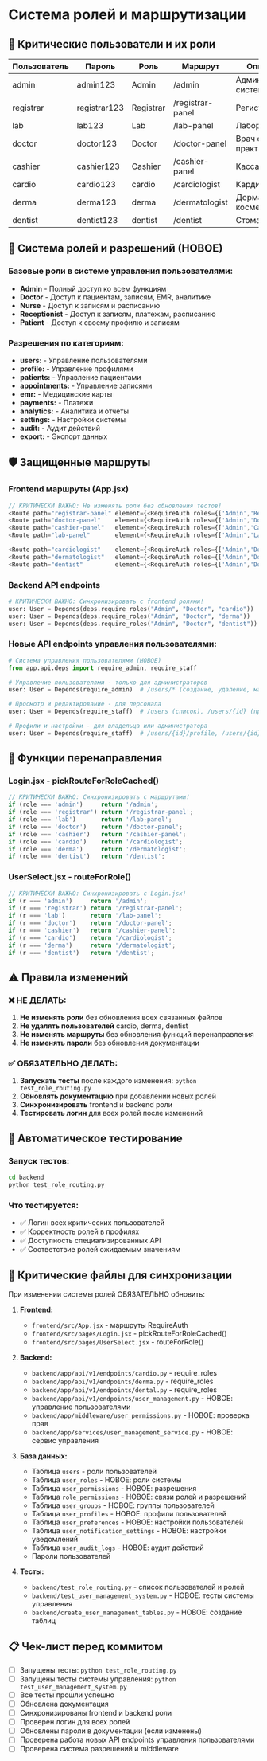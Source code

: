 # Система ролей и маршрутизации

## 🎯 Критические пользователи и их роли

| Пользователь | Пароль | Роль | Маршрут | Описание |
|-------------|--------|------|---------|----------|
| admin | admin123 | Admin | /admin | Администратор системы |
| registrar | registrar123 | Registrar | /registrar-panel | Регистратура |
| lab | lab123 | Lab | /lab-panel | Лаборатория |
| doctor | doctor123 | Doctor | /doctor-panel | Врач общей практики |
| cashier | cashier123 | Cashier | /cashier-panel | Касса |
| cardio | cardio123 | cardio | /cardiologist | Кардиолог |
| derma | derma123 | derma | /dermatologist | Дерматолог-косметолог |
| dentist | dentist123 | dentist | /dentist | Стоматолог |

## 🔐 Система ролей и разрешений (НОВОЕ)

### Базовые роли в системе управления пользователями:
- **Admin** - Полный доступ ко всем функциям
- **Doctor** - Доступ к пациентам, записям, EMR, аналитике
- **Nurse** - Доступ к записям и расписанию
- **Receptionist** - Доступ к записям, платежам, расписанию
- **Patient** - Доступ к своему профилю и записям

### Разрешения по категориям:
- **users:** - Управление пользователями
- **profile:** - Управление профилями
- **patients:** - Управление пациентами
- **appointments:** - Управление записями
- **emr:** - Медицинские карты
- **payments:** - Платежи
- **analytics:** - Аналитика и отчеты
- **settings:** - Настройки системы
- **audit:** - Аудит действий
- **export:** - Экспорт данных

## 🛡️ Защищенные маршруты

### Frontend маршруты (App.jsx)
```javascript
// КРИТИЧЕСКИ ВАЖНО: Не изменять роли без обновления тестов!
<Route path="registrar-panel" element={<RequireAuth roles={['Admin','Registrar']}><RegistrarPanel /></RequireAuth>} />
<Route path="doctor-panel"    element={<RequireAuth roles={['Admin','Doctor']}><DoctorPanel /></RequireAuth>} />
<Route path="cashier-panel"   element={<RequireAuth roles={['Admin','Cashier']}><CashierPanel /></RequireAuth>} />
<Route path="lab-panel"       element={<RequireAuth roles={['Admin','Lab']}><LabPanel /></RequireAuth>} />

<Route path="cardiologist"    element={<RequireAuth roles={['Admin','Doctor','cardio']}><CardiologistPanel /></RequireAuth>} />
<Route path="dermatologist"   element={<RequireAuth roles={['Admin','Doctor','derma']}><DermatologistPanel /></RequireAuth>} />
<Route path="dentist"         element={<RequireAuth roles={['Admin','Doctor','dentist']}><DentistPanel /></RequireAuth>} />
```

### Backend API endpoints
```python
# КРИТИЧЕСКИ ВАЖНО: Синхронизировать с frontend ролями!
user: User = Depends(deps.require_roles("Admin", "Doctor", "cardio"))  # Cardio API
user: User = Depends(deps.require_roles("Admin", "Doctor", "derma"))   # Derma API  
user: User = Depends(deps.require_roles("Admin", "Doctor", "dentist")) # Dental API
```

### Новые API endpoints управления пользователями:
```python
# Система управления пользователями (НОВОЕ)
from app.api.deps import require_admin, require_staff

# Управление пользователями - только для администраторов
user: User = Depends(require_admin)  # /users/* (создание, удаление, массовые действия)

# Просмотр и редактирование - для персонала
user: User = Depends(require_staff)  # /users (список), /users/{id} (просмотр)

# Профили и настройки - для владельца или администратора
user: User = Depends(require_staff)  # /users/{id}/profile, /users/{id}/preferences
```

## 🔄 Функции перенаправления

### Login.jsx - pickRouteForRoleCached()
```javascript
// КРИТИЧЕСКИ ВАЖНО: Синхронизировать с маршрутами!
if (role === 'admin')     return '/admin';
if (role === 'registrar') return '/registrar-panel';
if (role === 'lab')       return '/lab-panel';
if (role === 'doctor')    return '/doctor-panel';
if (role === 'cashier')   return '/cashier-panel';
if (role === 'cardio')    return '/cardiologist';
if (role === 'derma')     return '/dermatologist';
if (role === 'dentist')   return '/dentist';
```

### UserSelect.jsx - routeForRole()
```javascript
// КРИТИЧЕСКИ ВАЖНО: Синхронизировать с Login.jsx!
if (r === 'admin')     return '/admin';
if (r === 'registrar') return '/registrar-panel';
if (r === 'lab')       return '/lab-panel';
if (r === 'doctor')    return '/doctor-panel';
if (r === 'cashier')   return '/cashier-panel';
if (r === 'cardio')    return '/cardiologist';
if (r === 'derma')     return '/dermatologist';
if (r === 'dentist')   return '/dentist';
```

## ⚠️ Правила изменений

### ❌ НЕ ДЕЛАТЬ:
1. **Не изменять роли** без обновления всех связанных файлов
2. **Не удалять пользователей** cardio, derma, dentist
3. **Не изменять маршруты** без обновления функций перенаправления
4. **Не изменять пароли** без обновления документации

### ✅ ОБЯЗАТЕЛЬНО ДЕЛАТЬ:
1. **Запускать тесты** после каждого изменения: `python test_role_routing.py`
2. **Обновлять документацию** при добавлении новых ролей
3. **Синхронизировать** frontend и backend роли
4. **Тестировать логин** для всех ролей после изменений

## 🧪 Автоматическое тестирование

### Запуск тестов:
```bash
cd backend
python test_role_routing.py
```

### Что тестируется:
- ✅ Логин всех критических пользователей
- ✅ Корректность ролей в профилях
- ✅ Доступность специализированных API
- ✅ Соответствие ролей ожидаемым значениям

## 🚨 Критические файлы для синхронизации

При изменении системы ролей ОБЯЗАТЕЛЬНО обновить:

1. **Frontend:**
   - `frontend/src/App.jsx` - маршруты RequireAuth
   - `frontend/src/pages/Login.jsx` - pickRouteForRoleCached()
   - `frontend/src/pages/UserSelect.jsx` - routeForRole()

2. **Backend:**
   - `backend/app/api/v1/endpoints/cardio.py` - require_roles
   - `backend/app/api/v1/endpoints/derma.py` - require_roles  
   - `backend/app/api/v1/endpoints/dental.py` - require_roles
   - `backend/app/api/v1/endpoints/user_management.py` - НОВОЕ: управление пользователями
   - `backend/app/middleware/user_permissions.py` - НОВОЕ: проверка прав
   - `backend/app/services/user_management_service.py` - НОВОЕ: сервис управления

3. **База данных:**
   - Таблица `users` - роли пользователей
   - Таблица `user_roles` - НОВОЕ: роли системы
   - Таблица `user_permissions` - НОВОЕ: разрешения
   - Таблица `role_permissions` - НОВОЕ: связи ролей и разрешений
   - Таблица `user_groups` - НОВОЕ: группы пользователей
   - Таблица `user_profiles` - НОВОЕ: профили пользователей
   - Таблица `user_preferences` - НОВОЕ: настройки пользователей
   - Таблица `user_notification_settings` - НОВОЕ: настройки уведомлений
   - Таблица `user_audit_logs` - НОВОЕ: аудит действий
   - Пароли пользователей

4. **Тесты:**
   - `backend/test_role_routing.py` - список пользователей и ролей
   - `backend/test_user_management_system.py` - НОВОЕ: тесты системы управления
   - `backend/create_user_management_tables.py` - НОВОЕ: создание таблиц

## 📋 Чек-лист перед коммитом

- [ ] Запущены тесты: `python test_role_routing.py`
- [ ] Запущены тесты системы управления: `python test_user_management_system.py`
- [ ] Все тесты прошли успешно
- [ ] Обновлена документация
- [ ] Синхронизированы frontend и backend роли
- [ ] Проверен логин для всех ролей
- [ ] Обновлены пароли в документации (если изменены)
- [ ] Проверена работа новых API endpoints управления пользователями
- [ ] Проверена система разрешений и middleware
